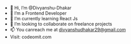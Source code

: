 - 👋 Hi, I’m @Divyanshu-Dhakar
- 👀 I’m a Frontend Developer
- 🌱 I’m currently learning React Js
- 💞️ I’m looking to collaborate on freelance projects
- 📫 You canreach me at divyanshudhakar29@gmail.com
- Visit: codeomit.com

